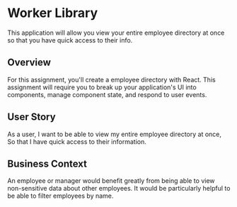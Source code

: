 # Worker Library

This application will allow you view your entire employee directory at once so that you have quick access to their info.

## Overview

For this assignment, you'll create a employee directory with React. This assignment will require you to break up your application's UI into components, manage component state, and respond to user events.

## User Story

As a user,
I want to be able to view my entire employee directory at once,
So that I have quick access to their information.

## Business Context

An employee or manager would benefit greatly from being able to view non-sensitive data about other employees. It would be particularly helpful to be able to filter employees by name.

